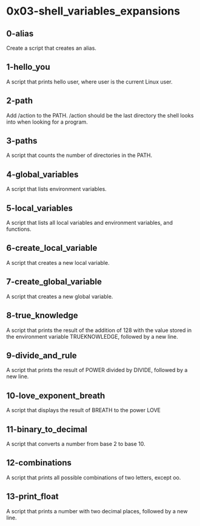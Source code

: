 # 0x03-shell_variables_expansions
## 0-alias
Create a script that creates an alias.
## 1-hello_you
A script that prints hello user, where user is the current Linux user.
## 2-path
Add /action to the PATH. /action should be the last directory the shell looks into when looking for a program.
## 3-paths
A script that counts the number of directories in the PATH.
## 4-global_variables
A script that lists environment variables.
## 5-local_variables
A script that lists all local variables and environment variables, and functions.
## 6-create_local_variable
A script that creates a new local variable.
## 7-create_global_variable
A script that creates a new global variable.
## 8-true_knowledge
A script that prints the result of the addition of 128 with the value stored in the environment variable TRUEKNOWLEDGE, followed by a new line.
## 9-divide_and_rule
A script that prints the result of POWER divided by DIVIDE, followed by a new line.
## 10-love_exponent_breath
A script that displays the result of BREATH to the power LOVE
## 11-binary_to_decimal
A script that converts a number from base 2 to base 10.
## 12-combinations
A script that prints all possible combinations of two letters, except oo.
## 13-print_float
A script that prints a number with two decimal places, followed by a new line.
